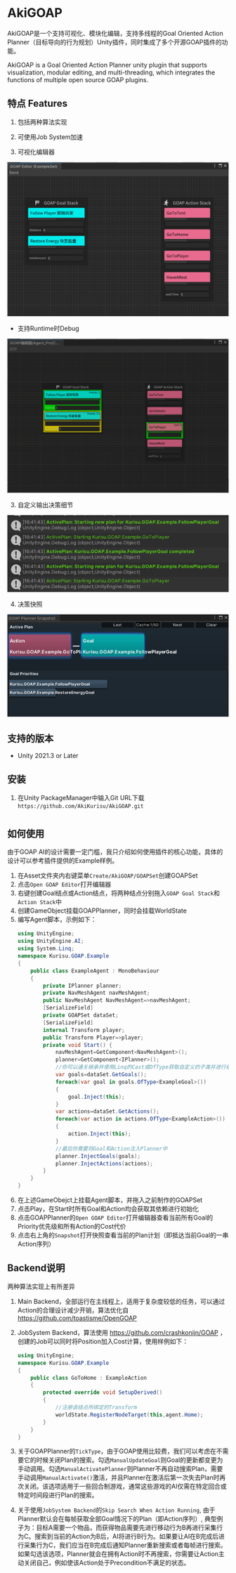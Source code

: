 # AkiGOAP

AkiGOAP是一个支持可视化、模块化编辑，支持多线程的Goal Oriented Action Planner（目标导向的行为规划）Unity插件，同时集成了多个开源GOAP插件的功能。

AkiGOAP is a Goal Oriented Action Planner unity plugin that supports visualization, modular editing, and multi-threading, which integrates the functions of multiple open source GOAP plugins.
## 特点 Features

1. 包括两种算法实现
2. 可使用Job System加速

3. 可视化编辑器

<img src="Images/GraphEditor.png" />

- 支持Runtime时Debug

<img src="Images/GraphEditorDebug.png"/>

3. 自定义输出决策细节

<img src="Images/Log.png" />

4. 决策快照

<img src="Images/SnapShot.png" />


## 支持的版本

* Unity 2021.3 or Later

## 安装
1. 在Unity PackageManager中输入Git URL下载 ```https://github.com/AkiKurisu/AkiGOAP.git```
#

## 如何使用

由于GOAP AI的设计需要一定门槛，我只介绍如何使用插件的核心功能，具体的设计可以参考插件提供的Example样例。

1. 在Asset文件夹内右键菜单```Create/AkiGOAP/GOAPSet```创建GOAPSet
2. 点击```Open GOAP Editor```打开编辑器
3. 右键创建Goal结点或Action结点，将两种结点分别拖入```GOAP Goal Stack```和```Action Stack```中
4. 创建GameObject挂载GOAPPlanner，同时会挂载WorldState
5. 编写Agent脚本，示例如下：
    ```c#
    using UnityEngine;
    using UnityEngine.AI;
    using System.Linq;
    namespace Kurisu.GOAP.Example
    {
        public class ExampleAgent : MonoBehaviour
        {
            private IPlanner planner;
            private NavMeshAgent navMeshAgent;
            public NavMeshAgent NavMeshAgent=>navMeshAgent;
            [SerializeField]
            private GOAPSet dataSet;
            [SerializeField]
            internal Transform player;
            public Transform Player=>player;
            private void Start() {
                navMeshAgent=GetComponent<NavMeshAgent>();
                planner=GetComponent<IPlanner>();
                //你可以通关继承并使用Linq的Cast或OfType获取自定义的子类并进行依赖的注入
                var goals=dataSet.GetGoals();
                foreach(var goal in goals.OfType<ExampleGoal>())
                {
                    goal.Inject(this);
                }
                var actions=dataSet.GetActions();
                foreach(var action in actions.OfType<ExampleAction>())
                {
                    action.Inject(this);
                }
                //最后你需要将Goal和Action注入Planner中
                planner.InjectGoals(goals);
                planner.InjectActions(actions);
            }
        }
    }

    ```
6. 在上述GameObejct上挂载Agent脚本，并拖入之前制作的GOAPSet
7. 点击Play，在Start时所有Goal和Action均会获取其依赖进行初始化
8. 点击GOAPPlanner的```Open GOAP Editor```打开编辑器查看当前所有Goal的Priority优先级和所有Action的Cost代价
9. 点击右上角的```Snapshot```打开快照查看当前的Plan计划（即抵达当前Goal的一串Action序列）

## Backend说明

两种算法实现上有所差异

1. Main Backend，全部运行在主线程上，适用于复杂度较低的任务，可以通过Action的合理设计减少开销，算法优化自 https://github.com/toastisme/OpenGOAP 

2. JobSystem Backend，算法使用 https://github.com/crashkonijn/GOAP ，创建的Job可以同时将Position加入Cost计算，使用样例如下：
    ```C#
    using UnityEngine;
    namespace Kurisu.GOAP.Example
    {
        public class GoToHome : ExampleAction
        {
            protected override void SetupDerived()
            {
                //注册该结点所绑定的Transform
                worldState.RegisterNodeTarget(this,agent.Home);
            }
        }
    }
    ```

3. 关于GOAPPlanner的```TickType```，由于GOAP使用比较费，我们可以考虑在不需要它的时候关闭Plan的搜索。勾选```ManualUpdateGoal```则Goal的更新都变更为手动调用。勾选```ManualActivatePlanner```则Planner不再自动搜索Plan，需要手动调用```ManualActivate()```激活，并且Planner在激活后第一次失去Plan时再次关闭。该选项适用于一些回合制游戏，通常这些游戏的AI仅需在特定回合或特定时间段进行Plan的搜索。
4. 关于使用`JobSystem Backend`的```Skip Search When Action Running```, 由于Planner默认会在每帧获取全部Goal情况下的Plan（即Action序列）, 典型例子为：目标A需要一个物品，而获得物品需要先进行移动行为B再进行采集行为C。搜索到当前的Action为B后，AI将进行B行为。如果要让AI在B完成后进行采集行为C，我们应当在B完成后通知Planner重新搜索或者每帧进行搜索。如果勾选该选项，Planner就会在拥有Action时不再搜索，你需要让Action主动关闭自己，例如使该Action处于Precondition不满足的状态。